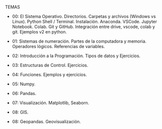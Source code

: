 TEMAS

- 00: El Sistema Operativo. Directorios. Carpetas y archivos (Windows vs Linux). Python Shell / Terminal. Instalación. Anaconda. VSCode. Jupyter Notebook. Colab. Git y GitHub. Integración entre drive, vscode, colab y git. Ejemplos v2 en python.

- 01: Sistemas de numeración. Partes de la computadora y memoria. Operadores lógicos. Referencias de variables.

- 02: Introducción a la Programación. Tipos de datos y Ejercicios.

- 03: Estructuras de Control. Ejercicios.

- 04: Funciones. Ejemplos y ejercicios.

- 05: Numpy.

- 06: Pandas.

- 07: Visualización. Matplotlib, Seaborn.

- 08: GIS.

- 08: Geopandas. Geovisualización. 
